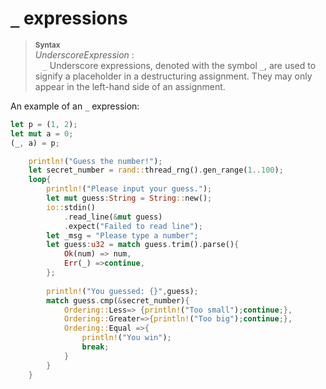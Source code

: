
# `_` expressions

> **<sup>Syntax</sup>**\
> _UnderscoreExpression_ :\
> &nbsp;&nbsp; `_`
Underscore expressions, denoted with the symbol `_`, are used to signify a
placeholder in a destructuring assignment. They may only appear in the left-hand
side of an assignment.

An example of an `_` expression:

```rust
let p = (1, 2);
let mut a = 0;
(_, a) = p;
```

```rust
    println!("Guess the number!");
    let secret_number = rand::thread_rng().gen_range(1..100);
    loop{
        println!("Please input your guess.");
        let mut guess:String = String::new();
        io::stdin()
            .read_line(&mut guess)
            .expect("Failed to read line");
        let _msg = "Please type a number";
        let guess:u32 = match guess.trim().parse(){
            Ok(num) => num,
            Err(_) =>continue,
        };
    
        println!("You guessed: {}",guess);
        match guess.cmp(&secret_number){
            Ordering::Less=> {println!("Too small");continue;},
            Ordering::Greater=>{println!("Too big");continue;},
            Ordering::Equal =>{
                println!("You win");
                break;
            } 
        }
    }

```

